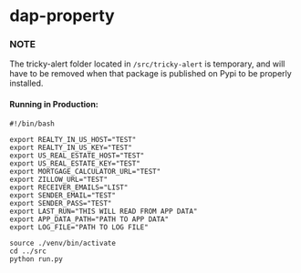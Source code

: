 # dap-property

### NOTE
The tricky-alert folder located in ```/src/tricky-alert``` is temporary, and will have to 
be removed when that package is published on Pypi to be properly installed.

#### Running in Production:
```
#!/bin/bash

export REALTY_IN_US_HOST="TEST"
export REALTY_IN_US_KEY="TEST"
export US_REAL_ESTATE_HOST="TEST"
export US_REAL_ESTATE_KEY="TEST"
export MORTGAGE_CALCULATOR_URL="TEST"
export ZILLOW_URL="TEST"
export RECEIVER_EMAILS="LIST"
export SENDER_EMAIL="TEST"
export SENDER_PASS="TEST"
export LAST_RUN="THIS WILL READ FROM APP DATA"
export APP_DATA_PATH="PATH TO APP DATA"
export LOG_FILE="PATH TO LOG FILE"

source ./venv/bin/activate
cd ../src
python run.py
```